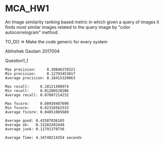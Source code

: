 # MCA_HW1
An Image similarity ranking based metric in which given a query of images it finds most similar images related to the query image by "color autocorrelogram" method.

TO_DO
 => Make the code generic for every system

Abhishek Gautam 2017004

Question1_1

	Max precision:     0.30846378321
	Min precision:     0.12793453817
	Average precision: 0.18415320063

	Max recall:     0.18121498974
	Min recall:     0.01280528206
	Average recall: 0.07897214232

	Max fscore:     0.08938407690
	Min fscore:     0.02316562533
	Average fscore: 0.04851085689

	Average good: 0.41587036165
	Average ok:   0.31283202448
	Average junk: 0.11791379736

	Average Time: 4.34740214354 seconds
